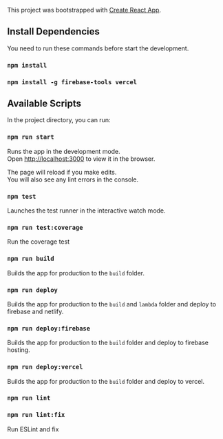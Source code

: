 This project was bootstrapped with [Create React App](https://github.com/facebook/create-react-app).

## Install Dependencies

You need to run these commands before start the development.

### `npm install`
### `npm install -g firebase-tools vercel`

## Available Scripts

In the project directory, you can run:

### `npm run start`

Runs the app in the development mode.<br />
Open [http://localhost:3000](http://localhost:3000) to view it in the browser.

The page will reload if you make edits.<br />
You will also see any lint errors in the console.

### `npm test`

Launches the test runner in the interactive watch mode.

### `npm run test:coverage`

Run the coverage test

### `npm run build`

Builds the app for production to the `build` folder.

### `npm run deploy`

Builds the app for production to the `build` and `lambda` folder and deploy to firebase and netlify.

### `npm run deploy:firebase`

Builds the app for production to the `build` folder and deploy to firebase hosting.

### `npm run deploy:vercel`

Builds the app for production to the `build` folder and deploy to vercel.

### `npm run lint`
### `npm run lint:fix`

Run ESLint and fix